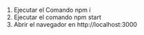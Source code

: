 1) Ejecutar el Comando npm i
2) Ejecutar el comando npm start
3) Abrir el navegador en http://localhost:3000
